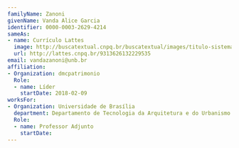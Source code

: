 ```yaml
---
familyName: Zanoni
givenName: Vanda Alice Garcia
identifier: 0000-0003-2629-4214
sameAs:
- name: Currículo Lattes
  image: http://buscatextual.cnpq.br/buscatextual/images/titulo-sistema.png
  url: http://lattes.cnpq.br/9313626132229535
email: vandazanoni@unb.br
affiliation:
- Organization: dmcpatrimonio
  Role:
  - name: Líder
    startDate: 2018-02-09
worksFor:
- Organization: Universidade de Brasília
  department: Departamento de Tecnologia da Arquitetura e do Urbanismo
  Role:
  - name: Professor Adjunto
    startDate:
---
```

